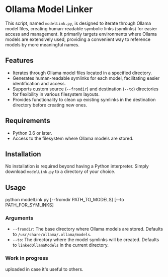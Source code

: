 # Ollama Model Linker

This script, named `modelLink.py`, is designed to iterate through Ollama model files, creating human-readable symbolic links (symlinks) for easier access and management. It primarily targets environments where Ollama models are extensively used, providing a convenient way to reference models by more meaningful names.

## Features

- Iterates through Ollama model files located in a specified directory.
- Generates human-readable symlinks for each model, facilitating easier identification and access.
- Supports custom source (`--fromdir`) and destination (`--to`) directories for flexibility in various filesystem layouts.
- Provides functionality to clean up existing symlinks in the destination directory before creating new ones.

## Requirements

- Python 3.6 or later.
- Access to the filesystem where Ollama models are stored.

## Installation

No installation is required beyond having a Python interpreter. Simply download `modelLink.py` to a directory of your choice.

## Usage
python modelLink.py [--fromdir PATH_TO_MODELS] [--to PATH_FOR_SYMLINKS]

### Arguments

- `--fromdir`: The base directory where Ollama models are stored. Defaults to `/usr/share/ollama/.ollama/models`.
- `--to`: The directory where the model symlinks will be created. Defaults to `linkedOllamaModels` in the current directory.

### Work in progress
uploaded in case it's useful to others.
